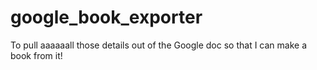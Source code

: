 # google_book_exporter
To pull aaaaaall those details out of the Google doc so that I can make a book from it!
